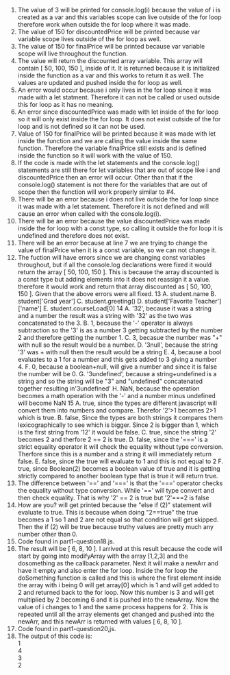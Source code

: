 1. The value of 3 will be printed for console.log(i) because the value of i is created as a var and this variables scope can live outside of the for loop therefore work when outside the for loop where it was made.
2. The value of 150 for discountedPrice will be printed because var variable scope lives outside of the for loop as well.
3. The value of 150 for finalPrice will be printed because var variable scope will live throughout the function.
4. The value will return the discounted array variable. This array will contain [ 50, 100, 150 ], inside of it. It is returned because it is initialized inside the function as a var and this works to return it as well. The values are updated and pushed inside the for loop as well. 
5. An error would occur because i only lives in the for loop since it was made with a let statment. Therefore it can not be called or used outside this for loop as it has no meaning.
6. An error since discountedPrice was made with let inside of the for loop so it will only exist inside the for loop. It does not exist outside of the for loop and is not defined so it can not be used.
7. Value of 150 for finalPrice will be printed because it was made with let inside the function and we are calling the value inside the same function. Therefore the variable finalPrice still exists and is defined inside the function so it will work with the value of 150.
8. If the code is made with the let statements and the console.log() statements are still there for let variables that are out of scope like i and discountedPrice then an error will occur. Other than that if the console.log() statement is not there for the variables that are out of scope then the function will work properly similar to #4.
9. There will be an error because i does not live outside the for loop since it was made with a let statement. Therefore it is not defined and will cause an error when called with the console.log(i).
10. There will be an error because the value discountedPrice was made inside the for loop with a const type, so calling it outside the for loop it is undefined and therefore does not exist. 
11. There will be an error because at line 7 we are trying to change the value of finalPrice when it is a const variable, so we can not change it. 
12. The fuction will have errors since we are changing const variables throughout, but if all the console.log declarations were fixed it would return the array [ 50, 100, 150 ]. This is because the array discounted is a const type but adding elements into it does not reassign it a value. therefore it would work and return that array discounted as [ 50, 100, 150 ]. Given that the above errors were all fixed. 
13 A. student.name
   B. student['Grad year']
   C. student.greeting()
   D. student['Favorite Teacher']['name']
   E. student.courseLoad[0]
14 A. '32', because it was a string and a number the result was a string with '32' as the two was concatenated to the 3. 
   B. 1, because the '-' operator is always subtraction so the '3' is as a number 3 getting subtracted by the number 2 and therefore getting the number 1.
   C. 3, becasue the number was "+" with null so the result would be a number. 
   D. '3null', because the string '3' was + with null then the result would be a string
   E. 4, because a bool evaluates to a 1 for a number and this gets added to 3 giving a number 4.
   F. 0, because a boolean+null, will give a number and since it is false the number will be 0.
   G. '3undefined', because a string+undefined is a string and so the string will be "3" and "undefined" concatenated together resulting in'3undefined'
   H. NaN, because the operation becomes a math operation with the '-' and a number minus undefined will become NaN
15 A. true, since the types are different javascript will convert them into numbers and compare. Therefor '2'>1 becomes 2>1 which is true.
   B. false, Since the types are both strings it compares them lexicographically to see which is bigger. Since 2 is bigger than 1, which is the first string from '12' it would be false.
   C. true, since the string '2' becomes 2 and therfore 2 == 2 is true.
   D. false, since the '===' is a strict equality operator it will check the equality without type conversion. Therfore since this is a number and a string it will immediately return false.
   E. false, since the true will evaluate to 1 and this is not equal to 2
   F. true, since Boolean(2) becomes a boolean value of true and it is getting strictly compared to another boolean type that is true it will return true.
16. The difference between '==' and '===' is that the '===' operator checks the equality without type conversion. While '==' will type convert and then check equality. That is why '2' == 2 is true but '2'===2 is false 
17. How are you? will get printed because the "else if (2)" statement will evaluate to true. This is because when doing "2==true" the true becomes a 1 so 1 and 2 are not equal so that condition will get skipped. Then the if (2) will be true because truthy values are pretty much any number other than 0. 
18. Code found in part1-question18.js.
19. The result will be [ 6, 8, 10 ]. I arrived at this result because the code will start by going into modifyArray with the array [1,2,3] and the dosomething as the callback parameter. Next it will make a newArr and have it empty and also enter the for loop. Inside the for loop the doSomething function is called and this is where the first element inside the array with i being 0 will get array[0] which is 1 and  will get added to 2 and returned back to the for loop. Now this number is 3 and will get multiplied by 2 becoming 6 and it is pushed into the newArray. Now the value of i changes to 1 and the same process happens for 2. This is repeated until all the array elements get changed and pushed into the newArr, and this newArr is returned with values [ 6, 8, 10 ].    
20. Code found in part1-question20,js.
21. The output of this code is: \
    1 \
    4 \
    3 \
    2 

